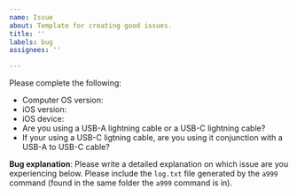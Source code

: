 ```yaml
---
name: Issue
about: Template for creating good issues.
title: ''
labels: bug
assignees: ''

---
```


Please complete the following:
 * Computer OS version:
 * iOS version:
 * iOS device:
 * Are you using a USB-A lightning cable or a USB-C lightning cable?
 * If your using a USB-C ligtning cable, are you using it conjunction with a USB-A to USB-C cable?

**Bug explanation**:
Please write a detailed explanation on which issue are you experiencing below. Please include the `log.txt` file generated by the `a999` command (found in the same folder the `a999` command is in).
